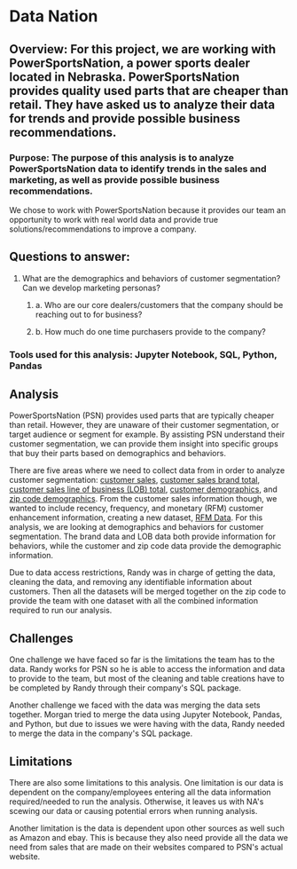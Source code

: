 # Data Nation
## Overview: For this project, we are working with PowerSportsNation, a power sports dealer located in Nebraska. PowerSportsNation provides quality used parts that are cheaper than retail. They have asked us to analyze their data for trends and provide possible business recommendations.

### Purpose: The purpose of this analysis is to analyze PowerSportsNation data to identify trends in the sales and marketing, as well as provide possible business recommendations. 

We chose to work with PowerSportsNation because it provides our team an opportunity to work with real world data and provide true solutions/recommendations to improve a company.

## Questions to answer: 
1. What are the demographics and behaviors of customer segmentation? Can we develop marketing personas?

    1. a. Who are our core dealers/customers that the company should be reaching out to for business?

    1. b. How much do one time purchasers provide to the company?

### Tools used for this analysis: Jupyter Notebook, SQL, Python, Pandas

## Analysis
PowerSportsNation (PSN) provides used parts that are typically cheaper than retail. However, they are unaware of their customer segmentation, or target audience or segment for example. By assisting PSN understand their customer segmentation, we can provide them insight into specific groups that buy their parts based on demographics and behaviors.

There are five areas where we need to collect data from in order to analyze customer segmentation: [customer sales](https://github.com/ranmacmo/DataNation/blob/a5baac617074644c94c11a038b520eb5c300ef63/data/sales_info.csv), [customer sales brand total](https://github.com/ranmacmo/DataNation/blob/a5baac617074644c94c11a038b520eb5c300ef63/data/CustomerBrandTotals.csv), [customer sales line of business (LOB) total](https://github.com/ranmacmo/DataNation/blob/a5baac617074644c94c11a038b520eb5c300ef63/data/CustomerLOBTotals.csv), [customer demographics](), and [zip code demographics](https://github.com/ranmacmo/DataNation/blob/a5baac617074644c94c11a038b520eb5c300ef63/data/USZip_Info.csv). From the customer sales information though, we wanted to include recency, frequency, and monetary (RFM) customer enhancement information, creating a new dataset, [RFM Data](https://github.com/ranmacmo/DataNation/blob/a5baac617074644c94c11a038b520eb5c300ef63/data/rfm_data.csv). For this analysis, we are looking at demographics and behaviors for customer segmentation. The brand data and LOB data both provide information for behaviors, while the customer and zip code data provide the demographic information. 

Due to data access restrictions, Randy was in charge of getting the data, cleaning the data, and removing any identifiable information about customers. Then all the datasets will be merged together on the zip code to provide the team with one dataset with all the combined information required to run our analysis. 

## Challenges
One challenge we have faced so far is the limitations the team has to the data. Randy works for PSN so he is able to access the information and data to provide to the team, but most of the cleaning and table creations have to be completed by Randy through their company's SQL package. 

Another challenge we faced with the data was merging the data sets together. Morgan tried to merge the data using Jupyter Notebook, Pandas, and Python, but due to issues we were having with the data, Randy needed to merge the data in the company's SQL package. 

## Limitations
There are also some limitations to this analysis. One limitation is our data is dependent on the company/employees entering all the data information required/needed to run the analysis. Otherwise, it leaves us with NA's scewing our data or causing potential errors when running analysis. 

Another limitation is the data is dependent upon other sources as well such as Amazon and ebay. This is because they also need provide all the data we need from sales that are made on their websites compared to PSN's actual website.